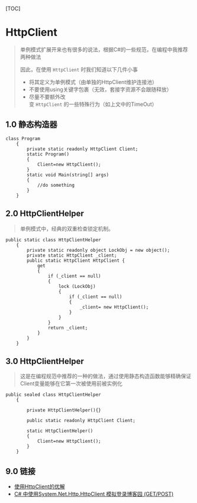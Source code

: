 [TOC]

# HttpClient

> 单例模式扩展开来也有很多的说法，根据C#的一些规范，在编程中我推荐两种做法
>
> 因此，在使用 `HttpClient` 时我们知道以下几件小事
>
> - 将其定义为单例模式（由单独的HttpClient维护连接池）
> - 不要使用using关键字包裹（无效，套接字资源不会跟随释放）
> - 尽量不要额外改变 `HttpClient` 的一些特殊行为（如上文中的TimeOut）

## 1.0 静态构造器

```
class Program
    {
        private static readonly HttpClient Client;
        static Program()
        {
            Client=new HttpClient();
        }
        static void Main(string[] args)
        {
            //do something
        }
    }
```

## 2.0 HttpClientHelper

> 单例模式中，经典的双重检查锁定机制。

```
public static class HttpClientHelper
    {
        private static readonly object LockObj = new object();
        private static HttpClient _client;
        public static HttpClient HttpClient {
            get
            {
                if (_client == null)
                {
                    lock (LockObj)
                    {
                        if (_client == null)
                        {
                            _client= new HttpClient();
                        }
                    }
                }
                return _client;
            }
        }
    } 
```

## 3.0 HttpClientHelper

> 这是在编程规范中推荐的一种的做法，通过使用静态构造函数能够精确保证Client变量能够在它第一次被使用前被实例化

```
public sealed class HttpClientHelper
    { 

        private HttpClientHelper(){}
        
        public static readonly HttpClient Client;

        static HttpClientHelper()
        {
            Client=new HttpClient();   
        }
    }
```



## 9.0 链接

* [使用HttpClient的优解](http://www.cnblogs.com/Wddpct/p/6229090.html)
* [C# 中使用System.Net.Http.HttpClient 模拟登录博客园 (GET/POST)](http://www.cnblogs.com/amosli/p/3918538.html)

